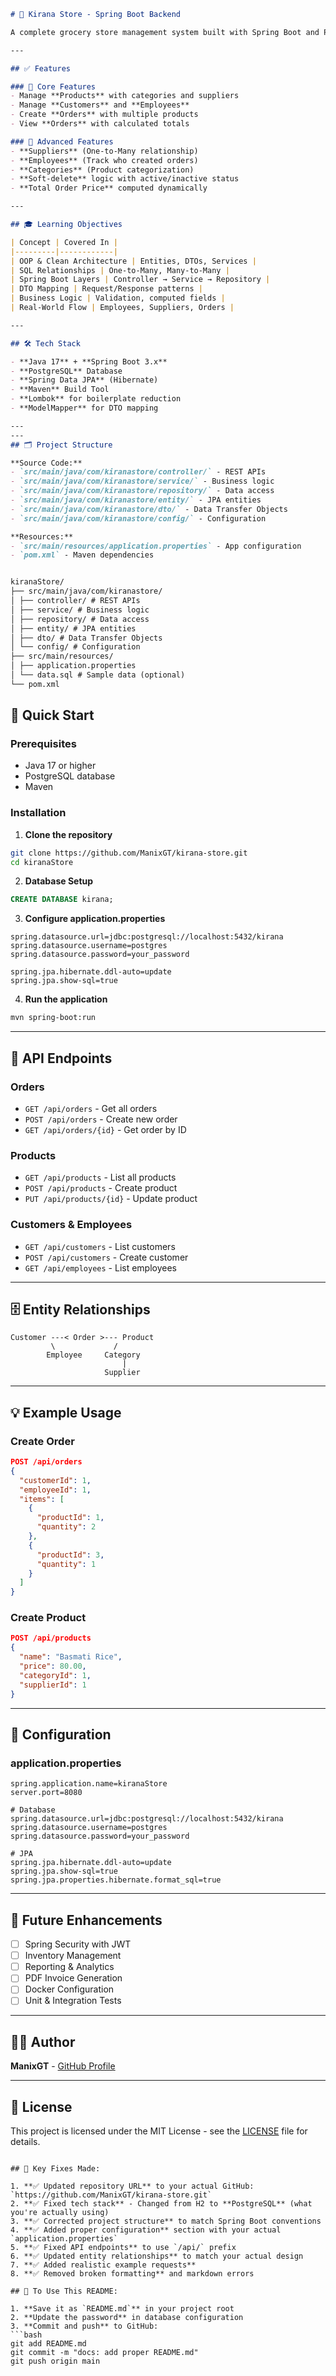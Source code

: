 
```markdown
# 🛒 Kirana Store - Spring Boot Backend

A complete grocery store management system built with Spring Boot and PostgreSQL, designed to help Java developers grow from basic to intermediate level.

---

## ✅ Features

### 🔸 Core Features
- Manage **Products** with categories and suppliers
- Manage **Customers** and **Employees**
- Create **Orders** with multiple products
- View **Orders** with calculated totals

### 🔹 Advanced Features
- **Suppliers** (One-to-Many relationship)
- **Employees** (Track who created orders)
- **Categories** (Product categorization)
- **Soft-delete** logic with active/inactive status
- **Total Order Price** computed dynamically

---

## 🎓 Learning Objectives

| Concept | Covered In |
|---------|------------|
| OOP & Clean Architecture | Entities, DTOs, Services |
| SQL Relationships | One-to-Many, Many-to-Many |
| Spring Boot Layers | Controller → Service → Repository |
| DTO Mapping | Request/Response patterns |
| Business Logic | Validation, computed fields |
| Real-World Flow | Employees, Suppliers, Orders |

---

## 🛠️ Tech Stack

- **Java 17** + **Spring Boot 3.x**
- **PostgreSQL** Database
- **Spring Data JPA** (Hibernate)
- **Maven** Build Tool
- **Lombok** for boilerplate reduction
- **ModelMapper** for DTO mapping

---
---
## 🗂️ Project Structure

**Source Code:**
- `src/main/java/com/kiranastore/controller/` - REST APIs
- `src/main/java/com/kiranastore/service/` - Business logic
- `src/main/java/com/kiranastore/repository/` - Data access
- `src/main/java/com/kiranastore/entity/` - JPA entities
- `src/main/java/com/kiranastore/dto/` - Data Transfer Objects
- `src/main/java/com/kiranastore/config/` - Configuration

**Resources:**
- `src/main/resources/application.properties` - App configuration
- `pom.xml` - Maven dependencies


kiranaStore/
├── src/main/java/com/kiranastore/
│ ├── controller/ # REST APIs
│ ├── service/ # Business logic
│ ├── repository/ # Data access
│ ├── entity/ # JPA entities
│ ├── dto/ # Data Transfer Objects
│ └── config/ # Configuration
├── src/main/resources/
│ ├── application.properties
│ └── data.sql # Sample data (optional)
└── pom.xml
```

## 🚀 Quick Start

### Prerequisites
- Java 17 or higher
- PostgreSQL database
- Maven

### Installation

1. **Clone the repository**
```bash
git clone https://github.com/ManixGT/kirana-store.git
cd kiranaStore
```

2. **Database Setup**
```sql
CREATE DATABASE kirana;
```

3. **Configure application.properties**
```properties
spring.datasource.url=jdbc:postgresql://localhost:5432/kirana
spring.datasource.username=postgres
spring.datasource.password=your_password

spring.jpa.hibernate.ddl-auto=update
spring.jpa.show-sql=true
```

4. **Run the application**
```bash
mvn spring-boot:run
```

---

## 📡 API Endpoints

### Orders
- `GET /api/orders` - Get all orders
- `POST /api/orders` - Create new order
- `GET /api/orders/{id}` - Get order by ID

### Products
- `GET /api/products` - List all products
- `POST /api/products` - Create product
- `PUT /api/products/{id}` - Update product

### Customers & Employees
- `GET /api/customers` - List customers
- `POST /api/customers` - Create customer
- `GET /api/employees` - List employees

---

## 🗄️ Entity Relationships

```
Customer ---< Order >--- Product
         \             /
        Employee     Category
                         |
                     Supplier
```

---

## 💡 Example Usage

### Create Order
```json
POST /api/orders
{
  "customerId": 1,
  "employeeId": 1,
  "items": [
    {
      "productId": 1,
      "quantity": 2
    },
    {
      "productId": 3,
      "quantity": 1
    }
  ]
}
```

### Create Product
```json
POST /api/products
{
  "name": "Basmati Rice",
  "price": 80.00,
  "categoryId": 1,
  "supplierId": 1
}
```

---

## 🔧 Configuration

### application.properties
```properties
spring.application.name=kiranaStore
server.port=8080

# Database
spring.datasource.url=jdbc:postgresql://localhost:5432/kirana
spring.datasource.username=postgres
spring.datasource.password=your_password

# JPA
spring.jpa.hibernate.ddl-auto=update
spring.jpa.show-sql=true
spring.jpa.properties.hibernate.format_sql=true
```

---

## 🚀 Future Enhancements

- [ ] Spring Security with JWT
- [ ] Inventory Management
- [ ] Reporting & Analytics
- [ ] PDF Invoice Generation
- [ ] Docker Configuration
- [ ] Unit & Integration Tests

---

## 👨‍💻 Author

**ManixGT** - [GitHub Profile](https://github.com/ManixGT)

---

## 📄 License

This project is licensed under the MIT License - see the [LICENSE](LICENSE) file for details.
```

## 🔧 Key Fixes Made:

1. **✅ Updated repository URL** to your actual GitHub: `https://github.com/ManixGT/kirana-store.git`
2. **✅ Fixed tech stack** - Changed from H2 to **PostgreSQL** (what you're actually using)
3. **✅ Corrected project structure** to match Spring Boot conventions
4. **✅ Added proper configuration** section with your actual `application.properties`
5. **✅ Fixed API endpoints** to use `/api/` prefix
6. **✅ Updated entity relationships** to match your actual design
7. **✅ Added realistic example requests**
8. **✅ Removed broken formatting** and markdown errors

## 🎯 To Use This README:

1. **Save it as `README.md`** in your project root
2. **Update the password** in database configuration
3. **Commit and push** to GitHub:
```bash
git add README.md
git commit -m "docs: add proper README.md"
git push origin main
```
